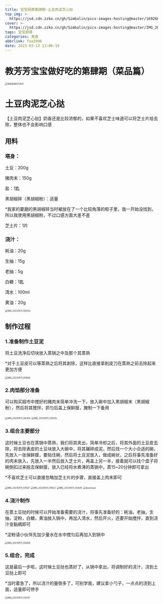 ```yaml
---
title: 宝宝厨房第肆期·土豆肉泥芝心挞
top_img: >-
  https://jsd.cdn.zzko.cn/gh/Simbalin/picx-images-hosting@master/1692689372931.63rzr9kd8b00.jpg
cover: >-
  https://jsd.cdn.zzko.cn/gh/Simbalin/picx-images-hosting@master/IMG_20230511_134814.24faq1kr6pa8.jpg
tags: 宝宝厨房
categories: 美食
abbrlink: faa399b
date: 2023-03-13 13:06:19
---
```

<meta name="referrer" content="no-referrer"/>

# 教芳芳宝宝做好吃的第肆期（菜品篇）

<img src="https://jsd.cdn.zzko.cn/gh/Simbalin/picx-images-hosting@master/1692689372931.63rzr9kd8b00.jpg" alt="1692689372931" style="zoom:50%;" />

# 土豆肉泥芝心挞

【土豆肉泥芝心挞】奶香还是比较浓郁的，如果不喜欢芝士味道可以将芝士片给去除，整体也不会影响口感

## 用料

### 塔身：

土豆：200g

猪肉末：150g

盐：1匙

黑胡椒碎（黑胡椒粉）：适量

*我家的要磨的黑胡椒碎当时被放在了一个比较角落的柜子里，我一开始没找到，所以我使用黑胡椒粉，不过口感方面大差不差

芝士片：1片

### 浇汁：

耗油：20g

生抽：15g

老抽：5g

白糖：1匙

清水：100ml

黄油：20g

<img src="https://jsd.cdn.zzko.cn/gh/Simbalin/picx-images-hosting@master/IMG_20230511_130032.l8zemy5fqfk.jpg" alt="IMG_20230511_130032" style="zoom:50%;" />

## 制作过程

### 1.准备制作土豆泥

将土豆洗净后切块放入蒸锅之中及那个其蒸熟

*对于土豆皮可以等蒸熟之后将其剥除，这样比直接拿削皮刀在蒸熟之前去除起来更加方便

<img src="https://jsd.cdn.zzko.cn/gh/Simbalin/picx-images-hosting@master/IMG_20230511_125858.1cd1sipcn0j.jpg" alt="IMG_20230511_125858" style="zoom:50%;" />

### 2.肉馅部分准备

可以购买超市中搅好的猪肉末简单冲洗一下，放入碗中加入黑胡椒末（黑胡椒粉），然后将其搅拌，抓匀后盖上保鲜膜，腌制一下备用

<img src="https://jsd.cdn.zzko.cn/gh/Simbalin/picx-images-hosting@master/IMG_20230511_130454.5hjdrn9vsio0.jpg" alt="IMG_20230511_130454" style="zoom:50%;" />

<img src="https://jsd.cdn.zzko.cn/gh/Simbalin/picx-images-hosting@master/IMG_20230511_130545.tnk0khwazs.jpg" alt="IMG_20230511_130545" style="zoom:50%;" />

### 3.组合主要部分

这时候土豆也在蒸锅中蒸熟，我们将其夹出，简单冷却之后，将其外面的土豆皮去除，将去除表皮的土豆块放入大碗中，将其碾碎成泥，然后找一个大小合适的碗，先放入一张保鲜膜，要贴住碗，然后将土豆泥放入，做成碗状，之后将事先准备好的肉末放入，先放入一半然后放入芝士片，再盖上另一半，接着就可以找个盘子将碗倒扣过来脱去保鲜膜，放入已经将水煮沸的蒸锅中，蒸15~20分钟即可拿出

*不喜欢芝士可以直接忽略加芝士片的步骤，直接盖上肉末即可

<img src="https://jsd.cdn.zzko.cn/gh/Simbalin/picx-images-hosting@master/IMG_20230511_131547.6rndxo2qzgk0.jpg" alt="IMG_20230511_131547" style="zoom:50%;" />

<img src="https://jsd.cdn.zzko.cn/gh/Simbalin/picx-images-hosting@master/IMG_20230511_131822.3q3icsavbjy0.jpg" alt="IMG_20230511_131822" style="zoom:50%;" />

<img src="https://jsd.cdn.zzko.cn/gh/Simbalin/picx-images-hosting@master/IMG_20230511_132645.12bhmzkyxye.jpg" alt="IMG_20230511_132645" style="zoom:50%;" />

<img src="https://jsd.cdn.zzko.cn/gh/Simbalin/picx-images-hosting@master/download.2skca5txu940.jpg" alt="download" style="zoom:50%;" />

### 4.浇汁制作

在蒸土豆挞的时候可以开始准备需要的浇汁，将事先准备好的：耗油，老抽，生抽，淀粉，白糖，黄油放入锅中，再加入清水，然后开火，还要开始搅拌，直到浇汁变黏稠即可

*淀粉请小伙伴先加少量水在水中搅匀后再加入到锅中

<img src="https://jsd.cdn.zzko.cn/gh/Simbalin/picx-images-hosting@master/IMG_20230511_130826.42rhvolqjy00.jpg" alt="IMG_20230511_130826" style="zoom:50%;" />

### 5.组合，完成

这是最后一步啦，这时候土豆挞也蒸好了，从锅中拿出，将调制好的浇汁，浇到土豆挞上即可

*当时着急了，所以浇汁的量倒多了，可别学我，建议拿小勺子，一点点的浇到上面，适量即可停手

<img src="https://jsd.cdn.zzko.cn/gh/Simbalin/picx-images-hosting@master/IMG_20230511_134747.39b1ezmy5e20.jpg" alt="IMG_20230511_134747" style="zoom:50%;" />
